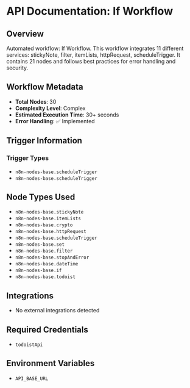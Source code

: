 # API Documentation: If Workflow

## Overview
Automated workflow: If Workflow. This workflow integrates 11 different services: stickyNote, filter, itemLists, httpRequest, scheduleTrigger. It contains 21 nodes and follows best practices for error handling and security.

## Workflow Metadata
- **Total Nodes**: 30
- **Complexity Level**: Complex
- **Estimated Execution Time**: 30+ seconds
- **Error Handling**: ✅ Implemented

## Trigger Information
### Trigger Types
- `n8n-nodes-base.scheduleTrigger`
- `n8n-nodes-base.scheduleTrigger`

## Node Types Used
- `n8n-nodes-base.stickyNote`
- `n8n-nodes-base.itemLists`
- `n8n-nodes-base.crypto`
- `n8n-nodes-base.httpRequest`
- `n8n-nodes-base.scheduleTrigger`
- `n8n-nodes-base.set`
- `n8n-nodes-base.filter`
- `n8n-nodes-base.stopAndError`
- `n8n-nodes-base.dateTime`
- `n8n-nodes-base.if`
- `n8n-nodes-base.todoist`

## Integrations
- No external integrations detected

## Required Credentials
- `todoistApi`

## Environment Variables
- `API_BASE_URL`
